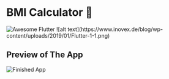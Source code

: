 
# BMI Calculator 💪
 <img alt="Awesome Flutter" src="https://img.shields.io/badge/Awesome-Flutter-blue.svg?longCache=true&style=flat-square" />
![alt text](https://www.inovex.de/blog/wp-content/uploads/2019/01/Flutter-1-1.png)


##  Preview of The App

![Finished App](https://github.com/londonappbrewery/Images/blob/master/bmi-calc-demo.gif)
